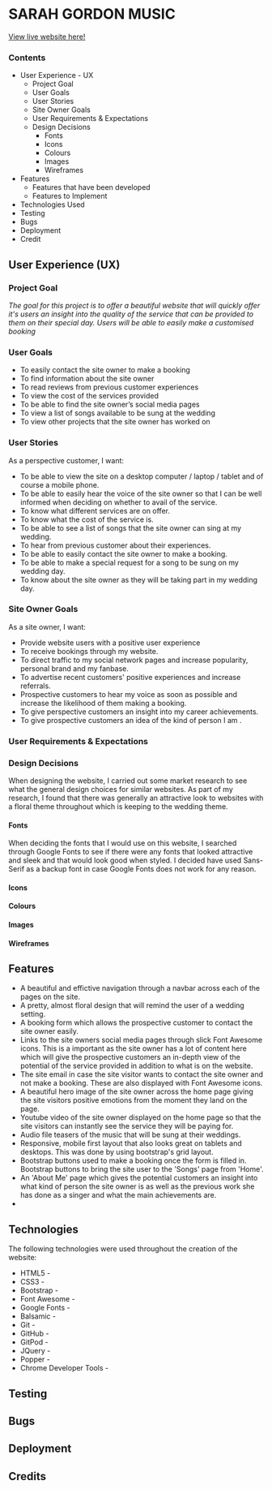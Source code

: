# **SARAH GORDON MUSIC**

[View live website here!]() 

### Contents

* User Experience - UX
    * Project Goal
    * User Goals
    * User Stories
    * Site Owner Goals
    * User Requirements & Expectations
    * Design Decisions
        * Fonts 
        * Icons
        * Colours
        * Images
        * Wireframes
* Features
    * Features that have been developed
    * Features to Implement
* Technologies Used
* Testing
* Bugs
* Deployment
* Credit

## User Experience (UX)

### Project Goal

*The goal for this project is to offer a beautiful website that will quickly offer it's users an insight into the quality of the service that can be provided to them on their special day. Users will be able to easily make a customised booking*


### User Goals

* To easily contact the site owner to make a booking
* To find information about the site owner 
* To read reviews from previous customer experiences
* To view the cost of the services provided
* To be able to find the site owner’s social media pages
* To view a list of songs available to be sung at the wedding
* To view other projects that the site owner has worked on


### User Stories

As a perspective customer, I want: 
* To be able to view the site on a desktop computer / laptop / tablet and of course a mobile phone. 
* To be able to easily hear the voice of the site owner so that I can be well informed when deciding on whether to avail of the service. 
* To know what different services are on offer. 
* To know what the cost of the service is.
* To be able to see a list of songs that the site owner can sing at my wedding.
* To hear from previous customer about their experiences.
* To be able to easily contact the site owner to make a booking.
* To be able to make a special request for a song to be sung on my wedding day.
* To know about the site owner as they will be taking part in my wedding day.


### Site Owner Goals

As a site owner, I want:

* Provide website users with a positive user experience
* To receive bookings through my website.
* To direct traffic to my social network pages and increase popularity, personal brand and my fanbase. 
* To advertise recent customers' positive experiences and increase referrals.
* Prospective customers to hear my voice as soon as possible and increase the likelihood of them making a booking. 
* To give perspective customers an insight into my career achievements.
* To give prospective customers an idea of the kind of person I am .


### User Requirements & Expectations

### Design Decisions

When designing the website, I carried out some market research to see what the general design choices for similar websites. As part of my research, I found that there was generally an attractive look to websites with a floral theme throughout which is keeping to the wedding theme.

#### Fonts 

When deciding the fonts that I would use on this website, I searched through Google Fonts to see if there were any fonts that looked attractive and sleek and that would look good when styled. I decided have used Sans-Serif as a backup font in case Google Fonts does not work for any reason. 

#### Icons
#### Colours
#### Images
#### Wireframes

## Features

* A beautiful and effictive navigation through a navbar across each of the pages on the site. 
* A pretty, almost floral design that will remind the user of a wedding setting.
* A booking form which allows the prospective customer to contact the site owner easily. 
* Links to the site owners social media pages through slick Font Awesome icons. This is a important as the site owner has a lot of content here which will give the prospective customers an in-depth view of the potential of the service provided in addition to what is on the website.  
* The site email in case the site visitor wants to contact the site owner and not make a booking. These are also displayed with Font Awesome icons. 
* A beautiful hero image of the site owner across the home page giving the site visitors positive emotions from the moment they land on the page. 
* Youtube video of the site owner displayed on the home page so that the site visitors can instantly see the service they will be paying for. 
* Audio file teasers of the music that will be sung at their weddings. 
* Responsive, mobile first layout that also looks great on tablets and desktops. This was done by using bootstrap's grid layout.
* Bootstrap buttons used to make a booking once the form is filled in. Bootstrap buttons to bring the site user to the 'Songs' page from 'Home'. 
* An 'About Me' page which gives the potential customers an insight into what kind of person the site owner is as well as the previous work she has done as a singer and what the main achievements are.  
* 

## Technologies

The following technologies were used throughout the creation of the website: 

* HTML5 - 
* CSS3 - 
* Bootstrap - 
* Font Awesome -  
* Google Fonts - 
* Balsamic - 
* Git - 
* GitHub - 
* GitPod - 
* JQuery - 
* Popper - 
* Chrome Developer Tools - 


## Testing

## Bugs

## Deployment

## Credits




